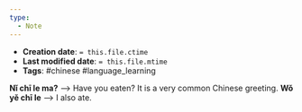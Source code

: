 ```yaml
---
type:
  - Note
---
```


* **Creation date**: `= this.file.ctime`
* **Last modified date**: `= this.file.mtime`
* **Tags**: #chinese #language_learning 

**Nǐ chī le ma?** --> Have you eaten? It is a very common Chinese greeting.
**Wǒ yě chī le** --> I also ate.